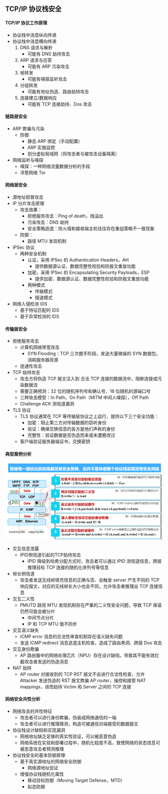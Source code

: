 ## TCP/IP 协议栈安全

#### TCP/IP 协议工作原理

- 协议栈中消息纵向传递
- 协议栈中消息横向传递
  1. DNS 请求与解析
     - 可能有 DNS 劫持攻击
  2. ARP 请求与应答
     - 可能有 ARP 污染攻击
  3. 帧转发
     - 可能有嗅探监听攻击
  4. 分组转发
     - 可能有地址伪造、路由劫持攻击
  5. 连接建立/数据响应
     - 可能有 TCP 连接劫持、Dos 攻击

#### 链路层安全

- ARP 欺骗与污染
  - 防御
    - 静态 ARP 绑定（手动配置）
    - ARP 实施监控
    - 划分虚拟局域网（将攻击者与被攻击设备隔离）
- 网络监听与嗅探
  - 嗅探：一种网络流量数据分析的手段
  - 洋葱网络 Tor

#### 网络层安全

- 源地址假冒攻击
- IP 分片攻击原理
  - 攻击效果：
    - 拒绝服务攻击：Ping of death，栈溢出
    - 污染攻击：DNS 劫持
    - 安全策略逃逸：防火墙和接收端主机往往存在重组策略不一致现象
  - 防御：
    - 路径 MTU 发现机制
- IPSec 协议
  - 两种安全机制
    - 认证，采用 IPSec 的 Authentication Headers，AH
      - 提供数据源认证、数据完整性校验和防报文重放功能
    - 加密，采用 IPSec 的 Encapsulating Security Payloads，ESP
      - 提供加密、数据源认证、数据完整性校验和防报文重放功能
    - 两种模式
      - 传输模式
      - 隧道模式
- 网络入侵检测 IDS
  - 基于特征匹配的 IDS
  - 基于异常检测的 IDS

#### 传输层安全

- 拒绝服务攻击
  - 计算机网络带宽攻击
    - SYN Flooding：TCP 三次握手阶段，发送大量微操的 SYN 数据包，消耗服务器资源
  - 连通性攻击
- TCP 劫持攻击
  - 攻击方将伪造 TCP 报文注入到 合法 TCP 连接的数据流中，阻断连接或污染数据流
  - 需要正确预测：32 位的随机序列号和确认号，16 位随机的源端口号
  - 三种攻击模型：In Path，On Path（MITM 中间人嗅探），Off Path
  - Challenge ACK 测信道漏洞
- TLS 协议
  - TLS  协议通常在 TCP 等传输层协议之上运行，提供以下三个安全功能：
    - 加密：阻止第三方对传输数据的窃听身份
    - 验证：确保交换信息的各方是他们声称的身份
    - 完整性：验证数据是否伪造而来或未遭篡改过
  - 客户端验证服务器端证书，交换密钥

#### 典型案例分析

<img src="assets/image-20240610211206261.png" alt="image-20240610211206261" style="zoom:80%;" />

- 交互信息泄露
  - IPID侧信道引起的TCP劫持攻击
    - IPID 降级到哈希分配方式时，攻击者可以通过 IPID 测信道信息，跨层推理目标 TCP 连接的随机化序列号等信息
- 帧长侧信道
  - 攻击者发送无线帧填充信息的正确与否、会触发 server 产生不同的 TCP 响应报文，对应的无线帧长大小也会不同，允许攻击者推理出 TCP 连接信息
- 交互二义性
  - PMUTD 路径 MTU 发现机制存在严重的二义性安全问题，导致 TCP 保温仍然可能会被分片
    - 中间节点分片
    - IP 和 TCP MTU 值不同步
- 交互语义缺失
  - ICMP error 消息的合法性审查机制存在语义缺失问题
  - 发送 ICMP redirect 消息逃逸主机检查，造成了路由黑洞、跨层 Dos 攻击
- 交互身份欺骗
  - AP 路由器中的网络处理芯片（NPU）存在设计缺陷，导致其不能有效拦截攻击者发送的伪造消息
- NAT 劫持
  - AP router 对接收到的 TCP RST 报文不会进行合法性检查，允许 Attacker 发送伪造的 RST 报文欺骗 AP router，操控和接管 NAT mappings，进而劫持 Victim 和 Server 之间的 TCP 连接

#### 网络安全共性分析

- 网络攻击的共性特征
  - 攻击者可以进行身份欺骗，伪装成网络通信的一端
  - 攻击者可以进行推理猜测，构造可被通信对端接受的数据报文 
- 协议栈设计缺陷和实现漏洞
  - 网络地址缺乏足够的真实性验证，可以被恶意伪造
  - 网络系统在实现和部署过程中，随机化程度不高，致使网络的状态信息可被恶意攻击者预测推理
- 协议栈安全的基本防御原理
  - 基于真实源地址的网络安全防御
    - 网络源地址验证
  - 增强协议栈随机化属性
    - 移动目标防御（Moving Target Defense，MTD）
    - 拟态防御
